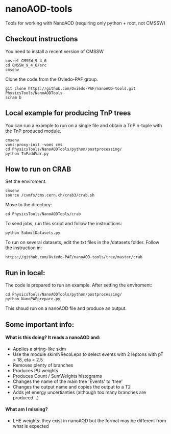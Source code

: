 # nanoAOD-tools
Tools for working with NanoAOD (requiring only python + root, not CMSSW)

## Checkout instructions

You need to install a recent version of CMSSW

    cmsrel CMSSW_9_4_6
    cd CMSSW_9_4_6/src
    cmsenv

Clone the code from the Oviedo-PAF group.

    git clone https://github.com/Oviedo-PAF/nanoAOD-tools.git PhysicsTools/NanoAODTools
    scram b


## Local example for producing TnP trees

You can run a example to run on a single file and obtain a TnP n-tuple with the TnP produced module.

    cmsenv
    voms-proxy-init -voms cms
    cd PhysicsTools/NanoAODTools/python/postprocessing/
    python TnPaddVar.py

## How to run on CRAB

Set the enviroment.

    cmsenv
    source /cvmfs/cms.cern.ch/crab3/crab.sh

Move to the directory:
 
    cd PhysicsTools/NanoAODTools/crab

To send jobs, run this script and follow the instructions:

    python SubmitDatasets.py

To run on several datasets, edit the txt files in the /datasets folder. Follow the instruction in:
   
    https://github.com/Oviedo-PAF/nanoAOD-tools/tree/master/crab

## Run in local:

The code is prepared to run an example. After setting the enviroment:

    cd PhysicsTools/NanoAODTools/python/postprocessing/
    python NanoPAFprepare.py

This shoud run on a nanoAOD file and produce an output.

## Some important info:

#### What is this doing? It reads a nanoAOD and:
- Applies a string-like skim
- Use the module skimNRecoLeps to select events with 2 leptons with pT > 18, eta < 2.5
- Removes plenty of branches
- Produces PU weights
- Produces Count / SumWeights histograms
- Changes the name of the main tree 'Events' to 'tree'
- Changes the output name and copies the output to a T2
- Adds jet energy uncertianties (although too many branches are produced...)

#### What am I missing?
- LHE weights: they exist in nanoAOD but the format may be different from what is expected
